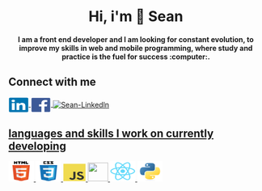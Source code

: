 <h1 align="center">Hi, i'm 👋 Sean</h1>

<!--
**sian19/sian19** is a ✨ _special_ ✨ repository because its `README.md` (this file) appears on your GitHub profile.

Here are some ideas to get you started:

- 🔭 I’m currently working on ...
- 🌱 I’m currently learning ...
- 👯 I’m looking to collaborate on ...
- 🤔 I’m looking for help with ...
- 💬 Ask me about ...
- 📫 How to reach me: ...
- 😄 Pronouns: ...
- ⚡ Fun fact: ...
-->

<H4 align="center">I am a front end developer and I am looking for constant evolution, to improve my skills in web and mobile programming, where study and practice is the fuel for success :computer:.</h4>

## Connect with me
<a href="https://www.linkedin.com/in/sean-taron" target="_blank">
<img align="center" alt="Sean-Linkedln" height="30" width="40" src="https://raw.githubusercontent.com/devicons/devicon/master/icons/linkedin/linkedin-original.svg" style="max-width:100%;"
</a>
 
<a href="https://www.facebook.com/sean.taron.9" target="_blank">
<img align="center" alt="Sean-Linkedln" height="30" width="40" src="https://raw.githubusercontent.com/devicons/devicon/master/icons/facebook/facebook-original.svg" style="max-width:100%;"
</a>  

<a href="https://www.instagram.com/sean.taron.9/" target="_blank">
<img align="center" alt="Sean-Linkedln" height="30" width="40" src="https://cdn.jsdelivr.net/npm/simple-icons@3.0.1/icons/instagram.svg" style="max-width:100%;"
</a> 
 
## languages and skills I work on currently developing
 <img src="https://raw.githubusercontent.com/devicons/devicon/master/icons/html5/html5-original-wordmark.svg" width="50" height="40" style="max-width: 100%;"></img>
 <img src="https://raw.githubusercontent.com/devicons/devicon/master/icons/css3/css3-original-wordmark.svg" width="50" height="40" style="max-width: 100%;"></img>
 <img src="https://raw.githubusercontent.com/devicons/devicon/master/icons/javascript/javascript-original.svg" width="45" height="35" style="max-width: 100%;"></img>
 <img src="https://getbootstrap.com.br/docs/4.1/assets/img/bootstrap-stack.png" width="40" height="37" style="max-width: 100%;"></img>
 <img src="https://raw.githubusercontent.com/devicons/devicon/master/icons/react/react-original.svg" width="50" height="40" style="max-width: 100%;"></img>
 <img src="https://raw.githubusercontent.com/devicons/devicon/master/icons/python/python-original.svg" width="50" height="40" style="max-width: 100%;"></img>
